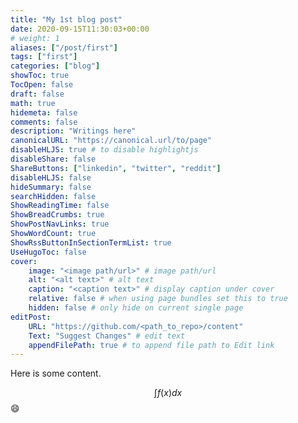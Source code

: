 ```yaml
---
title: "My 1st blog post"
date: 2020-09-15T11:30:03+00:00
# weight: 1
aliases: ["/post/first"]
tags: ["first"]
categories: ["blog"]
showToc: true
TocOpen: false
draft: false
math: true
hidemeta: false
comments: false
description: "Writings here"
canonicalURL: "https://canonical.url/to/page"
disableHLJS: true # to disable highlightjs
disableShare: false
ShareButtons: ["linkedin", "twitter", "reddit"]
disableHLJS: false
hideSummary: false
searchHidden: false
ShowReadingTime: false
ShowBreadCrumbs: true
ShowPostNavLinks: true
ShowWordCount: true
ShowRssButtonInSectionTermList: true
UseHugoToc: false
cover:
    image: "<image path/url>" # image path/url
    alt: "<alt text>" # alt text
    caption: "<caption text>" # display caption under cover
    relative: false # when using page bundles set this to true
    hidden: false # only hide on current single page
editPost:
    URL: "https://github.com/<path_to_repo>/content"
    Text: "Suggest Changes" # edit text
    appendFilePath: true # to append file path to Edit link
---
```


Here is some content.

$$ \int f(x) dx$$
:smile:
